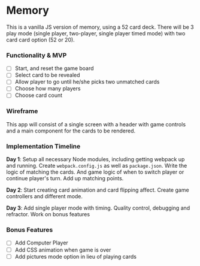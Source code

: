 # Memory
This is a vanilla JS version of memory, using a 52 card deck. There will be 3 play mode (single player, two-player, single player timed mode) with two card card option (52 or 20).


### Functionality & MVP

- [ ] Start, and reset the game board
- [ ] Select card to be revealed
- [ ] Allow player to go until he/she picks two unmatched cards
- [ ] Choose how many players
- [ ] Choose card count

### Wireframe

This app will consist of a single screen with a header with game controls and a main component for the cards to be rendered.

### Implementation Timeline

**Day 1**: Setup all necessary Node modules, including getting webpack up and running.  Create `webpack.config.js` as well as `package.json`.  Write the logic of matching the cards.  And game logic of when to switch player or continue player's turn.  Add up matching points.

**Day 2**: Start creating card animation and card flipping affect. Create game controllers and different mode.  

**Day 3**: Add single player mode with timing.  Quality control, debugging and refractor.  Work on bonus features

### Bonus Features

- [ ] Add Computer Player
- [ ] Add CSS animation when game is over
- [ ] Add pictures mode option in lieu of playing cards
